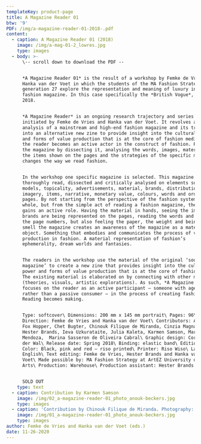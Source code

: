 ```yaml
---
templateKey: product-page
title: A Magazine Reader 01
btw: '9'
PDF: /img/a-magazine-reader-01-2018-.pdf
content:
  - caption: A Magazine Reader 01 (2018)
    image: /img/a-mag-01-2_lowres.jpg
    type: images
  - body: >-
      \-- scroll down to download the PDF --


      *A Magazine Reader 01* is the result of a workshop by Femke de Vries and
      Hanka van der Voet in which the students of the MA Fashion Strategy
      generation 27 explore the representation and meaning of luxury in the
      fashion magazine. In this case specifically the *British Vogue*, February
      2018.


      *A Magazine Reader* is an ongoing research trajectory and series of zines
      initiated by Femke de Vries and Hanka van der Voet. It revolves around the
      analysis of a mainstream and high-end fashion magazine and its translation
      into an alternative new zine to provide insight into the cultural power
      and forms of value production that is at the core of fashion media. In it,
      the reader becomes an active actor in the construct of fashion. Re-reading
      the magazine by dissecting it, analysing the words, images, materiality,
      the items shown on the pages and the strategies of the specific magazine
      changes the way we read fashion.


      In the workshop one specific magazine is selected. This magazine is
      thoroughly read, dissected and critically analysed on elements such as
      models, topicality, advertisements, material, brands, distribution,
      imagery, items, narrative, monetary value, colours, words and order of
      pages. By not starting from the perspective of the fashion system as a
      whole, but from the simple act of reading a fashion magazine, the reader
      gains an active role. Having the material in hands, seeing the images, how
      brands are being represented on the pages, reading the words and tracing
      the page numbers, but also feeling the paper, the weight and being able to
      smell the magazine creates an awareness of the magazine as a material
      object. Something that embodies and communicates the process of value
      production in fashion. A material representation of fashion’s
      ephemerality, dream worlds and fantasies.


      The readers in the workshop use the material of the original ‘source
      magazine’ to create a new zine that provides insight into the cultural
      power and forms of value production that is at the core of fashion media.
      The existing material is elaborated on by connecting with other material
      (theories, visuals, artistic explorations). As such, *A Magazine Reader*
      focuses on the reader as an active participant – someone with agency
      rather than a passive consumer – in the process of creating fashion.
      Reading becomes making.


      Type: softcover\ Dimensions: 200 mm x 145 mm portrait\ Pages: 96\ Art
      Direction: Femke de Vries and Hanka van der Voet\ Contributors: Adriana
      Fox Hopper, Chet Bugter, Chinouk Filique de Miranda, Cinzia Magnani,
      Hester Brands, Ieva Uzkurataite, Julia Kaleta, Karmen Samson, Maria Gil
      Mendoza,  Marina Sasseron de Oliveira Cabral\ Graphic design: Corine van
      der Wal\ Release date: Spring 2018\ Binding: elastic band\ Edition: 150\
      Color: Black, pink and red – riso printed\ Printer: Riso Wiso\ Language:
      English\ Text editing: Femke de Vries, Hester Brands and Hanka van der
      Voet\ Made possible by: MA Fashion Strategy at ArtEZ University of the
      Arts\ Production: Warehouse\ Production assistant: Hester Brands


      SOLD OUT
    type: text
  - caption: Contribution by Karmen Samson
    image: /img/02_a-magazine-reader-01_photo_anouk-beckers.jpg
    type: images
  - caption: 'Contribution by Chinouk Filique de Miranda. Photography: Anouk Beckers.'
    image: /img/01_a-magazine-reader-01_photo_anouk-beckers.jpg
    type: images
author: Femke de Vries and Hanka van der Voet (eds.)
date: 11-26-2020
---
```


